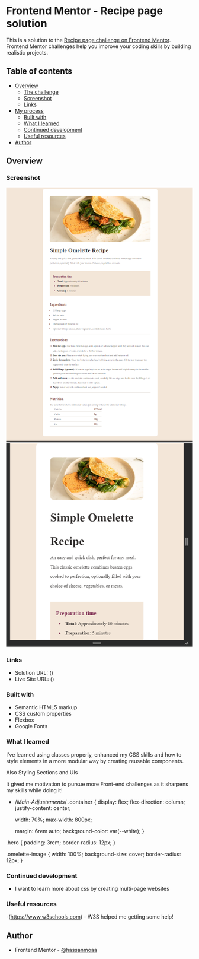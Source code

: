 # Frontend Mentor - Recipe page solution

This is a solution to the [Recipe page challenge on Frontend Mentor](https://www.frontendmentor.io/challenges/recipe-page-KiTsR8QQKm). Frontend Mentor challenges help you improve your coding skills by building realistic projects. 

## Table of contents

- [Overview](#overview)
  - [The challenge](#the-challenge)
  - [Screenshot](#screenshot)
  - [Links](#links)
- [My process](#my-process)
  - [Built with](#built-with)
  - [What I learned](#what-i-learned)
  - [Continued development](#continued-development)
  - [Useful resources](#useful-resources)
- [Author](#author)


## Overview

### Screenshot

![Desktop-PNG](screenshots/Desk-main.png)
![Mobile-PNG](screenshots/Mob-main.png)


### Links

- Solution URL: ()
- Live Site URL: ()


### Built with

- Semantic HTML5 markup
- CSS custom properties
- Flexbox
- Google Fonts


### What I learned

I've learned using classes properly, enhanced my CSS skills and how to style elements in a more modular way by creating reusable components.

Also Styling Sections and Uls

It gived me motivation to pursue more Front-end challenges as it sharpens my skills while doing it!


- /*Main-Adjustements*/
.container {
    display: flex;
    flex-direction: column;
    justify-content: center;

    width: 70%;
    max-width: 800px;

    margin: 6rem auto;
    background-color: var(--white);
}

.hero {
    padding: 3rem;
    border-radius: 12px;
}

.omelette-image {
    width: 100%;
    background-size: cover;
    border-radius: 12px;
}

### Continued development

- I want to learn more about css by creating multi-page websites

### Useful resources

-(https://www.w3schools.com) - W3S helped me getting some help!


## Author

- Frontend Mentor - [@hassanmoaa](https://www.frontendmentor.io/profile/hassanmoaa)